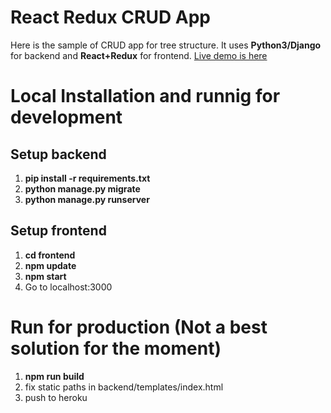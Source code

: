 
# React Redux CRUD App

Here is the sample of CRUD app for tree structure. It uses **Python3/Django** for 
backend and **React+Redux** for frontend. [Live demo is here](https://infinite-river-67461.herokuapp.com/)


# Local Installation and runnig for development

## Setup backend
1. **pip install -r requirements.txt**
2. **python manage.py migrate**
3. **python manage.py runserver**


## Setup frontend

1. **cd frontend**
2. **npm update**
3. **npm start**
4. Go to localhost:3000


# Run for production (Not a best solution for the moment)

1. **npm run build**
2. fix static paths in backend/templates/index.html
3. push to heroku